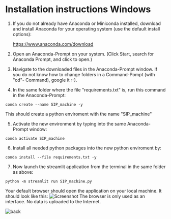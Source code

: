 # Installation instructions Windows


1. If you do not already have Anaconda or Miniconda installed, download and install Anaconda for your operating system (use the default install options):

	https://www.anaconda.com/download

2. Open an Anaconda-Prompt on your system. (Click Start, search for Anaconda Prompt, and click to open.)

3. Navigate to the downloaded files in the Anaconda-Prompt window. If you do not know how to change folders in a Command-Pompt (with "cd"- Command), google it :-). 

4. In the same folder where the file "requirements.txt" is, run this command in the Anaconda-Prompt:

```shell
conda create --name SIP_machine -y
```

This should create a python enviroment with the name "SIP_machine" 


5. Activate the new environment by typing into the same Anaconda-Prompt window:

```shell
conda activate SIP_machine
```

6. Install all needed python packages into the new python enviroment by:

```shell
conda install --file requirements.txt -y
```
	
7. Now launch the streamlit application from the terminal in the same folder as above:

```shell
python -m streamlit run SIP_machine.py
```

Your default browser should open the application on your local machine. It should look like this: 
![Screenshot](https://github.com/RBartho/SIPmachine/tree/main/images/toolbox_screenshot.png)
The browser is only used as an interface. No data is uploaded to the Internet.

![back](https://github.com/RBartho/SIPmachine)
